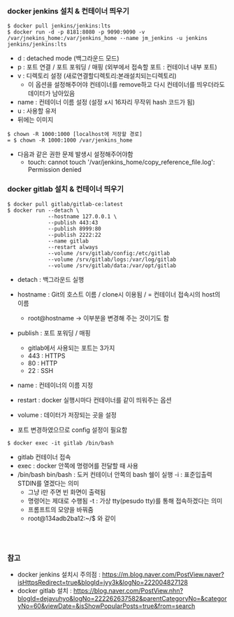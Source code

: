 ### docker jenkins 설치 & 컨테이너 띄우기
```
$ docker pull jenkins/jenkins:lts
$ docker run -d -p 8181:8080 -p 9090:9090 -v /var/jnekins_home:/var/jenkins_home --name jm_jenkins -u jenkins jenkins/jenkins:lts
```
- d : detached mode (백그라운드 모드)
- p : 포트 연결 / 포트 포워딩 / 매핑 (외부에서 접속할 포트 : 컨테이너 내부 포트)
- v : 디렉토리 설정 (새로연결할디렉토리:본래설치되는디렉토리)
  - 이 옵션을 설정해주어야 컨테이너를 remove하고 다시 컨테이너를 띄우더라도 데이터가 남아있음 
- name : 컨테이너 이름 설정 (설정 x시 16자리 무작위 hash 코드가 됨)
- u : 사용할 유저
- 뒤에는 이미지

```
$ chown -R 1000:1000 [localhost에 저장할 경로]
= $ chown -R 1000:1000 /var/jenkins_home
```
- 다음과 같은 권한 문제 발생시 설정해주어야함
  - touch: cannot touch '/var/jenkins_home/copy_reference_file.log': Permission denied

### docker gitlab 설치 & 컨테이너 띄우기

```
$ docker pull gitlab/gitlab-ce:latest
$ docker run --detach \
             --hostname 127.0.0.1 \
             --publish 443:43
             --publish 8999:80
             --publish 2222:22
             --name gitlab
             --restart always
             --volume /srv/gitlab/config:/etc/gitlab
             --volume /srv/gitlab/logs:/var/log/gitlab
             --volume /srv/gitlab/data:/var/opt/gitlab            
```
- detach : 백그라운드 실행
- hostname : Git의 호스트 이름 / clone시 이용됨 / = 컨테이너 접속시의 host의 이름
  - root@hostname -> 이부분을 변경해 주는 것이기도 함
- publish : 포트 포워딩 / 매핑
  - gitlab에서 사용되는 포트는 3가지
  - 443 : HTTPS
  - 80 : HTTP
  - 22 : SSH
- name : 컨테이너의 이름 지정
- restart : docker 실행시마다 컨테이너를 같이 띄워주는 옵션
- volume :  데이터가 저장되는 곳을 설정

- 포트 변경하였으므로 config 설정이 필요함
```
$ docker exec -it gitlab /bin/bash
``` 
- gitlab 컨테이너 접속
- exec : docker 안쪽에 명령어를 전달할 때 사용
- /bin/bash bin/bash : 도커 컨테이너 안쪽의 bash 쉘이 실행
-i :  표준입출력 STDIN를 열겠다는 의미
  - 그냥 i만 주면 빈 화면이 출력됨
  - 명령어는 제대로 수행됨
-t : 가상 tty(pesudo tty)를 통해 접속하겠다는 의미
  - 프롬프트의 모양을 바꿔줌
  - root@134adb2ba12:~/$ 와 같이

```

```

<br/>

### 참고
- docker jenkins 설치시 주의점 : https://m.blog.naver.com/PostView.naver?isHttpsRedirect=true&blogId=jyy3k&logNo=222004827128
- docker gitlab 설치 : https://blog.naver.com/PostView.nhn?blogId=dejavuhyo&logNo=222262637582&parentCategoryNo=&categoryNo=60&viewDate=&isShowPopularPosts=true&from=search
